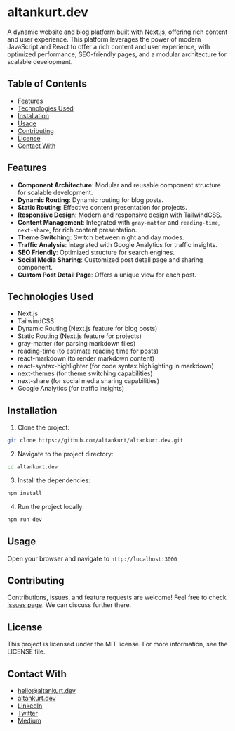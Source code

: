 # altankurt.dev

A dynamic website and blog platform built with Next.js, offering rich content and user experience.
This platform leverages the power of modern JavaScript and React to offer a rich content and user experience, with optimized performance, SEO-friendly pages, and a modular architecture for scalable development.

## Table of Contents

- [Features](#features)
- [Technologies Used](#technologies-used)
- [Installation](#installation)
- [Usage](#usage)
- [Contributing](#contributing)
- [License](#License)
- [Contact With](#contact-with)

## Features

- **Component Architecture**: Modular and reusable component structure for scalable development.
- **Dynamic Routing**: Dynamic routing for blog posts.
- **Static Routing**: Effective content presentation for projects.
- **Responsive Design**: Modern and responsive design with TailwindCSS.
- **Content Management**: Integrated with `gray-matter` and `reading-time`, `next-share`, for rich content presentation.
- **Theme Switching**: Switch between night and day modes.
- **Traffic Analysis**: Integrated with Google Analytics for traffic insights.
- **SEO Friendly**: Optimized structure for search engines.
- **Social Media Sharing**: Customized post detail page and sharing component.
- **Custom Post Detail Page**: Offers a unique view for each post.

## Technologies Used

- Next.js
- TailwindCSS
- Dynamic Routing (Next.js feature for blog posts)
- Static Routing (Next.js feature for projects)
- gray-matter (for parsing markdown files)
- reading-time (to estimate reading time for posts)
- react-markdown (to render markdown content)
- react-syntax-highlighter (for code syntax highlighting in markdown)
- next-themes (for theme switching capabilities)
- next-share (for social media sharing capabilities)
- Google Analytics (for traffic insights)

## Installation

1. Clone the project:

```bash
git clone https://github.com/altankurt/altankurt.dev.git
```

2. Navigate to the project directory:

```bash
cd altankurt.dev
```

3. Install the dependencies:

```bash
npm install
```

4. Run the project locally:

```bash
npm run dev
```

## Usage

Open your browser and navigate to `http://localhost:3000`

## Contributing

Contributions, issues, and feature requests are welcome! Feel free to check [issues page](https://github.com/altankurt/altankurt.dev/issues).
We can discuss further there.

## License

This project is licensed under the MIT license. For more information, see the LICENSE file.

## Contact With

- [hello@altankurt.dev](mailto:hello@altankurt.dev)
- [altankurt.dev](https://altankurt.dev)
- [LinkedIn](https://www.linkedin.com/in/altankurt/)
- [Twitter](https://www.twitter.com/aaltankurt)
- [Medium](https://medium.com/@altankurt)
